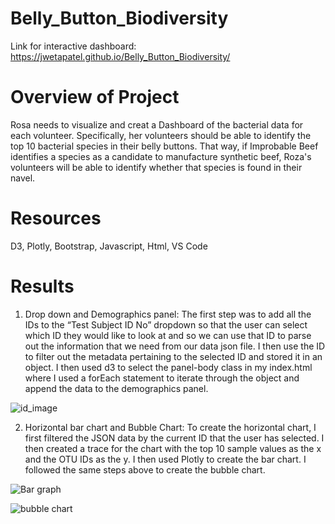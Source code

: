 # Belly_Button_Biodiversity

Link for interactive dashboard: https://jwetapatel.github.io/Belly_Button_Biodiversity/

# Overview of Project

Rosa needs to visualize and creat a Dashboard of the bacterial data for each volunteer. Specifically, her volunteers should be able to identify the top 10 bacterial species in their belly buttons. That way, if Improbable Beef identifies a species as a candidate to manufacture synthetic beef, Roza's volunteers will be able to identify whether that species is found in their navel.

# Resources

D3, Plotly, Bootstrap, Javascript, Html, VS Code

# Results


1. Drop down and Demographics panel: The first step was to add all the IDs to the “Test Subject ID No” dropdown so that the user can select which ID they would like to look at and so we can use that ID to parse out the information that we need from our data json file. I then use the ID to filter out the metadata pertaining to the selected ID and stored it in an object. I then used d3 to select the panel-body class in my index.html where I used a forEach statement to iterate through the object and append the data to the demographics panel.

![id_image](https://user-images.githubusercontent.com/96400887/177813193-2ac87ac7-818b-4c92-897a-99ad39368848.png)

2. Horizontal bar chart and Bubble Chart: To create the horizontal chart, I first filtered the JSON data by the current ID that the user has selected. I then created a trace for the chart with the top 10 sample values as the x and the OTU IDs as the y. I then used Plotly to create the bar chart. I followed the same steps above to create the bubble chart.

![Bar graph](https://user-images.githubusercontent.com/96400887/177814071-685301b2-cbb0-49bb-b109-faa482bf4d49.png)

![bubble chart](https://user-images.githubusercontent.com/96400887/177814074-648b7cdb-65bb-405e-ba3e-4394b4c28ef1.png)

